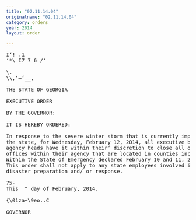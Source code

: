 ```yaml
---
title: "02.11.14.04"
originalname: "02.11.14.04"
category: orders
year: 2014
layout: order

---
```

<pre>
I‘! .1
‘*\ I7 7 6 /'

\.
\\,‘—‘__,

THE STATE OF GEORGIA

EXECUTIVE ORDER

BY THE GOVERNOR:

IT IS HEREBY ORDERED:

In response to the severe winter storm that is currently impacting
the state, for Wednesday, February 12, 2014, all executive branch
agency heads have it within their’ discretion to close all or certain
offices within their agency that are located in counties included
Within the State of Emergency declared February 10 and 11, 2014.
This order shall not apply to any state employees involved in
disaster preparation and/ or response.

75-
This  " day of February, 2014.

{\01za~\9eo..C

GOVERNOR

</pre>
